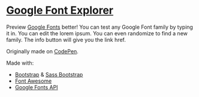 [Google Font Explorer](http://katydecorah.com/google-font-explorer/)
==================

Preview [Google Fonts](http://www.google.com/fonts) better! You can test any Google Font family by typing it in. You can edit the lorem ipsum. You can even randomize to find a new family. The info button will give you the link href.

Originally made on [CodePen](http://codepen.io/katydecorah/pen/vetCA).

Made with:

* [Bootstrap](http://twitter.github.com/bootstrap/) & [Sass Bootstrap](https://github.com/jlong/sass-bootstrap)
* [Font Awesome](http://fortawesome.github.io/Font-Awesome/)
* [Google Fonts API](https://developers.google.com/fonts/docs/developer_api)
